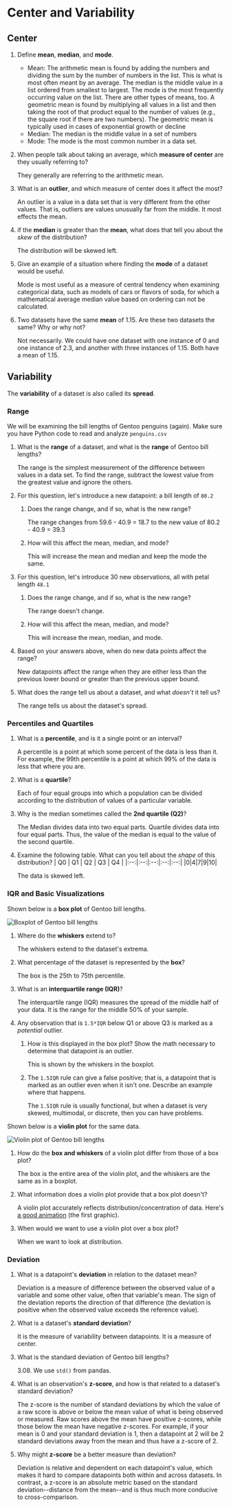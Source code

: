 # Center and Variability

## Center
1. Define **mean**, **median**, and **mode**.
   - Mean: The arithmetic mean is found by adding the numbers and dividing the sum by the number of numbers in the list. This is what is most often meant by an average. The median is the middle value in a list ordered from smallest to largest. The mode is the most frequently occurring value on the list. There are other types of means, too. A geometric mean is found by multiplying all values in a list and then taking the root of that product equal to the number of values (e.g., the square root if there are two numbers). The geometric mean is typically used in cases of exponential growth or decline
   - Median: The median is the middle value in a set of numbers
   - Mode: The mode is the most common number in a data set.

2. When people talk about taking an average, which **measure of center** are they usually referring to?

   They generally are referring to the arithmetic mean.

3. What is an **outlier**, and which measure of center does it affect the most?

   An outlier is a value in a data set that is very different from the other values. That is, outliers are values unusually far from the middle. It most effects the mean.

4. if the **median** is greater than the **mean**, what does that tell you about the _skew_ of the distribution?

    The distribution will be skewed left.

5. Give an example of a situation where finding the **mode** of a dataset would be useful.

   Mode is most useful as a measure of central tendency when examining categorical data, such as models of cars or flavors of soda, for which a mathematical average median value based on ordering can not be calculated.

6. Two datasets have the same **mean** of 1.15. Are these two datasets the same? Why or why not?

   Not necessarily. We could have one dataset with one instance of 0 and one instance of 2.3, and another with three instances of 1.15. Both have a mean of 1.15.

## Variability
The **variability** of a dataset is also called its **spread**.

### Range
We will be examining the bill lengths of Gentoo penguins (again). Make sure you have Python code to read and analyze `penguins.csv`

1. What is the **range** of a dataset, and what is the **range** of Gentoo bill lengths?

   The range is the simplest measurement of the difference between values in a data set. To find the range, subtract the lowest value from the greatest value and ignore the others.

2. For this question, let's introduce a new datapoint: a bill length of `80.2`
   1. Does the range change, and if so, what is the new range?
   
      The range changes from 59.6 - 40.9 = 18.7 to the new value of 80.2 - 40.9 = 39.3
   
   2. How will this affect the mean, median, and mode?

      This will increase the mean and median and keep the mode the same.

3. For this question, let's introduce 30 new observations, all with petal length `48.1`
   1. Does the range change, and if so, what is the new range?
   
      The range doesn't change.
   
   2. How will this affect the mean, median, and mode?

      This will increase the mean, median, and mode.

4. Based on your answers above, when do new data points affect the range?

   New datapoints affect the range when they are either less than the previous lower bound or greater than the previous upper bound.

5. What does the range tell us about a dataset, and what _doesn't_ it tell us?

   The range tells us about the dataset's spread.   

### Percentiles and Quartiles
1. What is a **percentile**, and is it a single point or an interval?

   A percentile is a point at which some percent of the data is less than it. For example, the 99th percentile is a point at which 99% of the data is less that where you are.

2. What is a **quartile**?

   Each of four equal groups into which a population can be divided according to the distribution of values of a particular variable.

3. Why is the median sometimes called the **2nd quartile (Q2)**?

   The Median divides data into two equal parts. Quartile divides data into four equal parts. Thus, the value of the median is equal to the value of the second quartile.

4. Examine the following table. What can you tell about the _shape_ of this distribution?
    | Q0 | Q1 | Q2 | Q3 | Q4 |
    |:--:|:--:|:--:|:--:|:--:|
    |0|4|7|9|10|

   The data is skewed left.

### IQR and Basic Visualizations
Shown below is a **box plot** of Gentoo bill lengths.

![Boxplot of Gentoo bill lengths](assets/img/center-and-variability-boxplot.png)

1. Where do the **whiskers** extend to?

   The whiskers extend to the dataset's extrema.

2. What percentage of the dataset is represented by the **box**?

   The box is the 25th to 75th percentile.

3. What is an **interquartile range (IQR)**?

   The interquartile range (IQR) measures the spread of the middle half of your data. It is the range for the middle 50% of your sample.

4. Any observation that is `1.5*IQR` below Q1 or above Q3 is marked as a _potential_ outlier.
   1. How is this displayed in the box plot? Show the math necessary to determine that datapoint is an outlier.
   
      This is shown by the whiskers in the boxplot.
   
   2. The `1.5IQR` rule can give a false positive; that is, a datapoint that is marked as an outlier even when it isn't one. Describe an example where that happens.

      The `1.5IQR` rule is usually functional, but when a dataset is very skewed, multimodal, or discrete, then you can have problems.

Shown below is a **violin plot** for the same data.

![Violin plot of Gentoo bill lengths](assets/img/center-and-variability-violin.png)

1. How do the **box and whiskers** of a violin plot differ from those of a box plot?

   The box is the entire area of the violin plot, and the whiskers are the same as in a boxplot.

2. What information does a violin plot provide that a box plot doesn't?

   A violin plot accurately reflects distribution/concentration of data. Here's [a good animation](https://blog.bioturing.com/2018/05/16/5-reasons-you-should-use-a-violin-graph/) (the first graphic).

3. When would we want to use a violin plot over a box plot?

   When we want to look at distribution.

### Deviation
1. What is a datapoint's **deviation** in relation to the dataset mean?

   Deviation is a measure of difference between the observed value of a variable and some other value, often that variable's mean. The sign of the deviation reports the direction of that difference (the deviation is positive when the observed value exceeds the reference value).

2. What is a dataset's **standard deviation**?

   It is the measure of variability between datapoints. It is a measure of center.

3. What is the standard deviation of Gentoo bill lengths?

   3.08. We use `std()` from pandas.

4. What is an observation's **z-score**, and how is that related to a dataset's standard deviation?

   The z-score is the number of standard deviations by which the value of a raw score is above or below the mean value of what is being observed or measured. Raw scores above the mean have positive z-scores, while those below the mean have negative z-scores. For example, if your mean is 0 and your standard deviation is 1, then a datapoint at 2 will be 2 standard deviations away from the mean and thus have a z-score of 2.

5. Why might **z-score** be a better measure than deviation?

   Deviation is relative and dependent on each datapoint's value, which makes it hard to compare datapoints both within and across datasets. In contrast, a z-score is an absolute metric based on the standard deviation--distance from the mean--and is thus much more conducive to cross-comparison.
